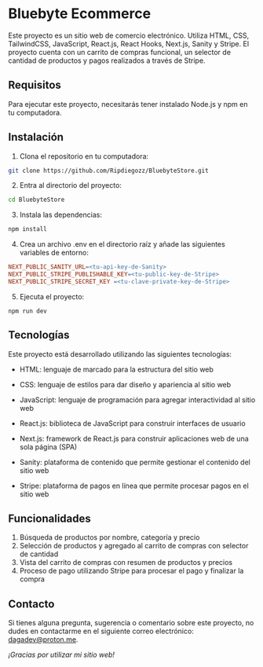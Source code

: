 # Bluebyte Ecommerce

Este proyecto es un sitio web de comercio electrónico. Utiliza HTML, CSS, TailwindCSS, JavaScript, React.js, React Hooks, Next.js, Sanity y Stripe. El proyecto cuenta con un carrito de compras funcional, un selector de cantidad de productos y pagos realizados a través de Stripe.

## Requisitos

Para ejecutar este proyecto, necesitarás tener instalado Node.js y npm en tu computadora.

## Instalación

1. Clona el repositorio en tu computadora:

```bash
git clone https://github.com/Ripdiegozz/BluebyteStore.git
```
2. Entra al directorio del proyecto:

```bash
cd BluebyteStore
```
3. Instala las dependencias:

```bash
npm install
```
4. Crea un archivo .env en el directorio raíz y añade las siguientes variables de entorno:

```makefile
NEXT_PUBLIC_SANITY_URL=<tu-api-key-de-Sanity>
NEXT_PUBLIC_STRIPE_PUBLISHABLE_KEY=<tu-public-key-de-Stripe>
NEXT_PUBLIC_STRIPE_SECRET_KEY =<tu-clave-private-key-de-Stripe>
```
5. Ejecuta el proyecto:
```arduino
npm run dev
```

## Tecnologías

Este proyecto está desarrollado utilizando las siguientes tecnologías:

- HTML: lenguaje de marcado para la estructura del sitio web

- CSS: lenguaje de estilos para dar diseño y apariencia al sitio web

- JavaScript: lenguaje de programación para agregar interactividad al sitio web

- React.js: biblioteca de JavaScript para construir interfaces de usuario

- Next.js: framework de React.js para construir aplicaciones web de una sola página (SPA)

- Sanity: plataforma de contenido que permite gestionar el contenido del sitio web

- Stripe: plataforma de pagos en línea que permite procesar pagos en el sitio web

## Funcionalidades

1. Búsqueda de productos por nombre, categoría y precio
2. Selección de productos y agregado al carrito de compras con selector de cantidad
3. Vista del carrito de compras con resumen de productos y precios
4. Proceso de pago utilizando Stripe para procesar el pago y finalizar la compra

## Contacto

Si tienes alguna pregunta, sugerencia o comentario sobre este proyecto, no dudes en contactarme en el siguiente correo electrónico: dagadev@proton.me.

*¡Gracias por utilizar mi sitio web!*
